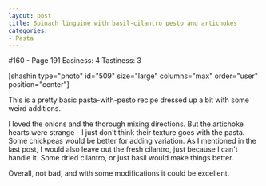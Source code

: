 ```yaml
---
layout: post
title: Spinach linguine with basil-cilantro pesto and artichokes
categories:
- Pasta
---
```


#160 - Page 191
Easiness: 4
Tastiness: 3

[shashin type="photo" id="509" size="large" columns="max" order="user" position="center"]

This is a pretty basic pasta-with-pesto recipe dressed up a bit with some weird additions.

I loved the onions and the thorough mixing directions. But the artichoke hearts were strange - I just don't think their texture goes with the pasta. Some chickpeas would be better for adding variation. As I mentioned in the last post, I would also leave out the fresh cilantro, just because I can't handle it. Some dried cilantro, or just basil would make things better.

Overall, not bad, and with some modifications it could be excellent.
